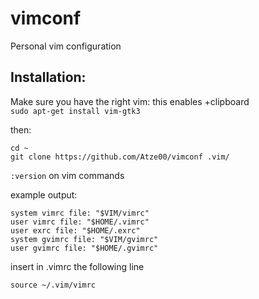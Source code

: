 # vimconf

Personal vim configuration

## Installation:

Make sure you have the right vim:
this enables +clipboard <br>
```sudo apt-get install vim-gtk3```

then:
```
cd ~
git clone https://github.com/Atze00/vimconf .vim/
```

```:version``` on vim commands

example output:

```
system vimrc file: "$VIM/vimrc"
user vimrc file: "$HOME/.vimrc" 
user exrc file: "$HOME/.exrc" 
system gvimrc file: "$VIM/gvimrc"
user gvimrc file: "$HOME/.gvimrc" 
```

insert in .vimrc the following line
```
source ~/.vim/vimrc
```

